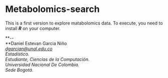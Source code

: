 # Metabolomics-search

This is a first version to explore matabolomics data. To execute, you need to install ***R*** on your computer.

**\--\
**Daniel Estevan Garcia Niño\
[*dgarcian\@unal.edu.co*](mailto:dgarcian@unal.edu.co)*\
Estadístico.\
Estudiante, Ciencias de la Computación.\
Universidad Nacional De Colombia.\
Sede Bogotá.*
